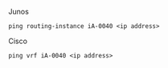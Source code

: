 Junos
```
ping routing-instance iA-0040 <ip address>
```

Cisco
```
ping vrf iA-0040 <ip address>
```
